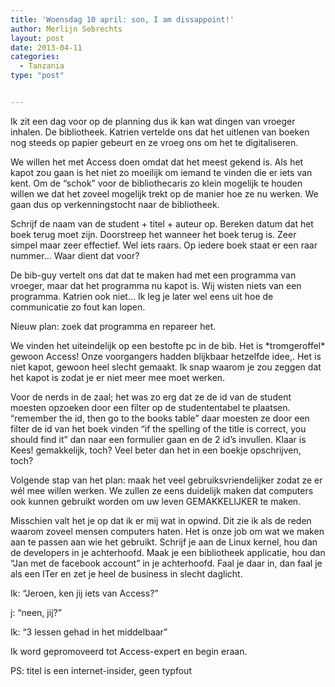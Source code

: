 ```yaml
---
title: 'Woensdag 10 april: son, I am dissappoint!'
author: Merlijn Sebrechts
layout: post
date: 2013-04-11
categories:
  - Tanzania
type: "post"


---
```

Ik zit een dag voor op de planning dus ik kan wat dingen van vroeger inhalen. De bibliotheek. Katrien vertelde ons dat het uitlenen van boeken nog steeds op papier gebeurt en ze vroeg ons om het te digitaliseren.

We willen het met Access doen omdat dat het meest gekend is. Als het kapot zou gaan is het niet zo moeilijk om iemand te vinden die er iets van kent. Om de &#8220;schok&#8221; voor de bibliothecaris zo klein mogelijk te houden willen we dat het zoveel mogelijk trekt op de manier hoe ze nu werken. We gaan dus op verkenningstocht naar de bibliotheek.

Schrijf de naam van de student + titel + auteur op. Bereken datum dat het boek terug moet zijn. Doorstreep het wanneer het boek terug is. Zeer simpel maar zeer effectief. Wel iets raars. Op iedere boek staat er een raar nummer&#8230; Waar dient dat voor?

De bib-guy vertelt ons dat dat te maken had met een programma van vroeger, maar dat het programma nu kapot is. Wij wisten niets van een programma. Katrien ook niet&#8230; Ik leg je later wel eens uit hoe de communicatie zo fout kan lopen.

Nieuw plan: zoek dat programma en repareer het.

We vinden het uiteindelijk op een bestofte pc in de bib. Het is \*tromgeroffel\* gewoon Access! Onze voorgangers hadden blijkbaar hetzelfde idee,. Het is niet kapot, gewoon heel slecht gemaakt. Ik snap waarom je zou zeggen dat het kapot is zodat je er niet meer mee moet werken.

Voor de nerds in de zaal; het was zo erg dat ze de id van de student moesten opzoeken door een filter op de studententabel te plaatsen. &#8220;remember the id, then go to the books table&#8221; daar moesten ze door een filter de id van het boek vinden &#8220;if the spelling of the title is correct, you should find it&#8221; dan naar een formulier gaan en de 2 id&#8217;s invullen. Klaar is Kees! gemakkelijk, toch? Veel beter dan het in een boekje opschrijven, toch?

Volgende stap van het plan: maak het veel gebruiksvriendelijker zodat ze er wél mee willen werken. We zullen ze eens duidelijk maken dat computers ook kunnen gebruikt worden om uw leven GEMAKKELIJKER te maken.

Misschien valt het je op dat ik er mij wat in opwind. Dit zie ik als de reden waarom zoveel mensen computers haten. Het is onze job om wat we maken aan te passen aan wie het gebruikt. Schrijf je aan de Linux kernel, hou dan de developers in je achterhoofd. Maak je een bibliotheek applicatie, hou dan &#8220;Jan met de facebook account&#8221; in je achterhoofd. Faal je daar in, dan faal je als een ITer en zet je heel de business in slecht daglicht.

Ik: &#8220;Jeroen, ken jij iets van Access?&#8221;
  
j: &#8220;neen, jij?&#8221;
  
Ik: &#8220;3 lessen gehad in het middelbaar&#8221;

Ik word gepromoveerd tot Access-expert en begin eraan.

PS: titel is een internet-insider, geen typfout

